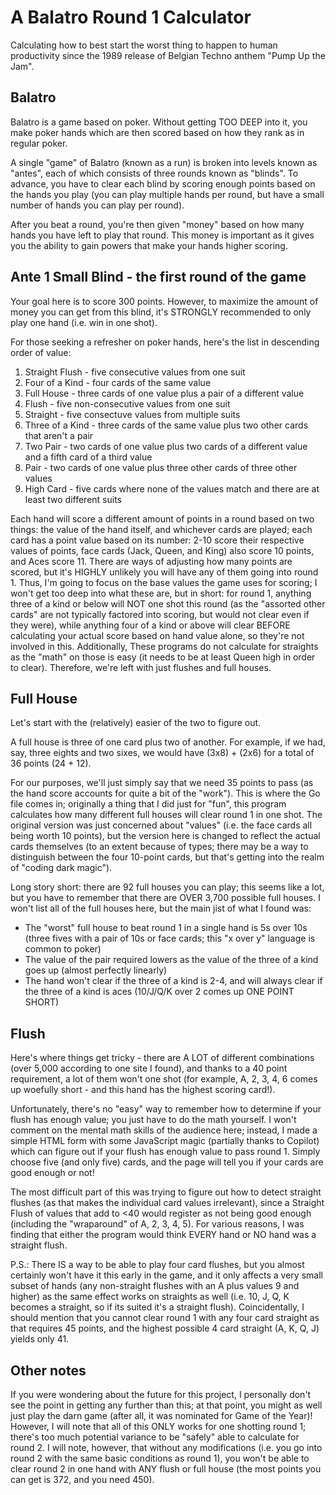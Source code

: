 # A Balatro Round 1 Calculator

Calculating how to best start the worst thing to happen to human productivity since the 1989 release of Belgian Techno anthem "Pump Up the Jam".

## Balatro

Balatro is a game based on poker. Without getting TOO DEEP into it, you make poker hands which are then scored based on how they rank as in regular poker.

A single "game" of Balatro (known as a run) is broken into levels known as "antes", each of which consists of three rounds known as "blinds". To advance, you have to clear each blind by scoring enough points based on the hands you play (you can play multiple hands per round, but have a small number of hands you can play per round).

After you beat a round, you're then given "money" based on how many hands you have left to play that round. This money is important as it gives you the ability to gain powers that make your hands higher scoring.

## Ante 1 Small Blind - the first round of the game

Your goal here is to score 300 points. However, to maximize the amount of money you can get from this blind, it's STRONGLY recommended to only play one hand (i.e. win in one shot).

For those seeking a refresher on poker hands, here's the list in descending order of value:

1. Straight Flush - five consecutive values from one suit
2. Four of a Kind - four cards of the same value 
3. Full House - three cards of one value plus a pair of a different value
4. Flush - five non-consecutive values from one suit
5. Straight - five consectuve values from multiple suits
6. Three of a Kind - three cards of the same value plus two other cards that aren't a pair
7. Two Pair - two cards of one value plus two cards of a different value and a fifth card of a third value
8. Pair - two cards of one value plus three other cards of three other values
9. High Card - five cards where none of the values match and there are at least two different suits

Each hand will score a different amount of points in a round based on two things: the value of the hand itself, and whichever cards are played; each card has a point value based on its number: 2-10 score their respective values of points, face cards (Jack, Queen, and King) also score 10 points, and Aces score 11. There are ways of adjusting how many points are scored, but it's HIGHLY unlikely you will have any of them going into round 1. Thus, I'm going to focus on the base values the game uses for scoring; I won't get too deep into what these are, but in short: for round 1, anything three of a kind or below will NOT one shot this round (as the "assorted other cards" are not typically factored into scoring, but would not clear even if they were), while anything four of a kind or above will clear BEFORE calculating your actual score based on hand value alone, so they're not involved in this. Additionally, These programs do not calculate for straights as the "math" on those is easy (it needs to be at least Queen high in order to clear). Therefore, we're left with just flushes and full houses.

## Full House
Let's start with the (relatively) easier of the two to figure out.

A full house is three of one card plus two of another. For example, if we had, say, three eights and two sixes, we would have (3x8) + (2x6) for a total of 36 points (24 + 12).

For our purposes, we'll just simply say that we need 35 points to pass (as the hand score accounts for quite a bit of the "work"). This is where the Go file comes in; originally a thing that I did just for "fun", this program calculates how many different full houses will clear round 1 in one shot. The original version was just concerned about "values" (i.e. the face cards all being worth 10 points), but the version here is changed to reflect the actual cards themselves (to an extent because of types; there may be a way to distinguish between the four 10-point cards, but that's getting into the realm of "coding dark magic").

Long story short: there are 92 full houses you can play; this seems like a lot, but you have to remember that there are OVER 3,700 possible full houses. I won't list all of the full houses here, but the main jist of what I found was:

- The "worst" full house to beat round 1 in a single hand is 5s over 10s (three fives with a pair of 10s or face cards; this "x over y" language is common to poker)
- The value of the pair required lowers as the value of the three of a kind goes up (almost perfectly linearly)
- The hand won't clear if the three of a kind is 2-4, and will always clear if the three of a kind is aces (10/J/Q/K over 2 comes up ONE POINT SHORT)

## Flush
Here's where things get tricky - there are A LOT of different combinations (over 5,000 according to one site I found), and thanks to a 40 point requirement, a lot of them won't one shot (for example, A, 2, 3, 4, 6 comes up woefully short - and this hand has the highest scoring card!).

Unfortunately, there's no "easy" way to remember how to determine if your flush has enough value; you just have to do the math yourself. I won't comment on the mental math skills of the audience here; instead, I made a simple HTML form with some JavaScript magic (partially thanks to Copilot) which can figure out if your flush has enough value to pass round 1. Simply choose five (and only five) cards, and the page will tell you if your cards are good enough or not!

The most difficult part of this was trying to figure out how to detect straight flushes (as that makes the individual card values irrelevant), since a Straight Flush of values that add to <40 would register as not being good enough (including the "wraparound" of A, 2, 3, 4, 5). For various reasons, I was finding that either the program would think EVERY hand or NO hand was a straight flush.

P.S.: There IS a way to be able to play four card flushes, but you almost certainly won't have it this early in the game, and it only affects a very small subset of hands (any non-straight flushes with an A plus values 9 and higher) as the same effect works on straights as well (i.e. 10, J, Q, K becomes a straight, so if its suited it's a straight flush). Coincidentally, I should mention that you cannot clear round 1 with any four card straight as that requires 45 points, and the highest possible 4 card straight (A, K, Q, J) yields only 41.

## Other notes
If you were wondering about the future for this project, I personally don't see the point in getting any further than this; at that point, you might as well just play the darn game (after all, it was nominated for Game of the Year)! However, I will note that all of this ONLY works for one shotting round 1; there's too much potential variance to be "safely" able to calculate for round 2. I will note, however, that without any modifications (i.e. you go into round 2 with the same basic conditions as round 1), you won't be able to clear round 2 in one hand with ANY flush or full house (the most points you can get is 372, and you need 450).
